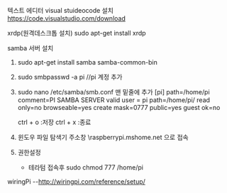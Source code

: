 텍스트 에디터 visual stuideocode 설치
https://code.visualstudio.com/download


xrdp(원격데스크톱 설치)
sudo apt-get install xrdp

samba 서버 설치
 1) sudo apt-get install samba samba-common-bin
 2) sudo smbpasswd -a pi     //pi 계정 추가
 3) sudo nano /etc/samba/smb.conf
    맨 밑줄에 추가
    [pi]
    path=/home/pi
    comment=PI SAMBA SERVER
    valid user = pi
    path=/home/pi/
    read only=no
    browseable=yes
    create mask=0777
    public=yes
    guest ok=no
    
    ctrl + o :저장
    ctrl + x :종료
    
  4) 윈도우 파일 탐색기 주소창 \\raspberrypi.mshome.net 으로 접속
  5) 권한설정
     - 테라텀 접속후
      sudo chmod 777 /home/pi
      
      
wiringPi
      --http://wiringpi.com/reference/setup/
